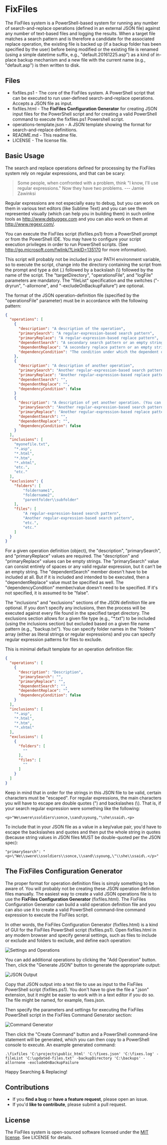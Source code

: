 # FixFiles
The FixFiles system is a PowerShell-based system for running any number of search-and-replace operations (defined in an external JSON file) against any number of text-based files and logging the results. When a target file matches a search pattern and is therefore a candidate for the associated replace operation, the existing file is backed up (if a backup folder has been specified by the user) before being modified or the existing file is renamed (using a simple datetime suffix, e.g., "default.20161225.asp") as a kind of in-place backup mechanism and a new file with the current name (e.g., "default.asp") is then written to disk.

## Files
* fixfiles.ps1 - The core of the FixFiles system. A PowerShell script that can be executed to run user-defined search-and-replace operations. Accepts a JSON file as input.
* fixfiles.html - The **FixFiles Configuration Generator** for creating JSON input files for the PowerShell script and for creating a valid PowerShell command to execute the fixfiles.ps1 Powershell script.
* operations-template.json - A JSON template showing the format for search-and-replace definitions.
* README.md - This readme file.
* LICENSE - The license file.

## Basic Usage
The search and replace operations defined for processing by the FixFiles system rely on regular expressions, and that can be scary:

  > Some people, when confronted with a problem, think "I know, I'll use regular expressions." Now they have two problems. --- Jamie Zawinksi

Regular expressions are not especially easy to debug, but you can work on them in various text editors (like Sublime Text) and you can see them represented visually (which can help you in building them) in such online tools as http://www.debuggex.com and you can also work on them at http://www.regexr.com/.

You can execute the FixFiles script (fixfiles.ps1) from a PowerShell prompt or from the PowerShell IDE. You may have to configure your script execution privileges in order to run PowerShell scripts. (See http://go.microsoft.com/fwlink/?LinkID=135170 for more information).

This script will probably not be included in your PATH environment variable, so to execute the script, change into the directory containing the script from the prompt and type a dot (.) followed by a backslash (\\) followed by the name of the script. The "targetDirectory", "operationsFile", and "logFile" parameters are mandatory. The "fileList" specification and the switches ("-dryrun", "-allornone", and "-excludeOnBackupFailure") are optional.

The format of the JSON operation-definition file (specified by the "operationsFile" parameter) must be in accordance with the following pattern:

```json
{
  "operations": [
    {
      "description": "A description of the operation",
      "primarySearch": "A regular-expression-based search pattern",
      "primaryReplace": "A regular-expression-based replace pattern",
      "dependentSearch": "A secondary search pattern or an empty string",
      "dependentReplace": "A secondary replace pattern or an empty string",
      "dependencyCondition": "The condition under which the dependent operation executes. If 'false', then the secondary operation runs only if the primary search operation fails to find anything. If 'true', then the secondary operation runs only if the primary search is successful. The only permitted values are 'true' or 'false'."
    },
    {
      "description": "A description of another operation",
      "primarySearch": "Another regular-expression-based search pattern",
      "primaryReplace": "Another regular-expression-based replace pattern",
      "dependentSearch": "",
      "dependentReplace": "",
      "dependencyCondition": false
    }
    {
      "description": "A description of yet another operation. (You can add any number of additional operations.)",
      "primarySearch": "Another regular-expression-based search pattern",
      "primaryReplace": "Another regular-expression-based replace pattern",
      "dependentSearch": "",
      "dependentReplace": "",
      "dependencyCondition": false
    }
  ],
  "inclusions": [
    "myonefile.txt",
    "*.asp",
    "*.html",
    "*.htm",
    "*.xhtml",
    "etc.",
    "etc."
  ],
  "exclusions": {
    "folders": [
        "foldername1",
        "foldername2",
        "parentfolder\\subfolder"
    ],
    "files": [
        "A regular-expression-based search pattern",
        "Another regular-expression-based search pattern",
        "etc.",
        "etc."
    ]
  }
}
```

For a given operation definition (object), the "description", "primarySearch", and "primaryReplace" values are required. The "description" and "primaryReplace" values can be empty strings. The "primarySearch" value can consist entirely of spaces or any valid regular expression, but it can't be an empty string. The "dependentSearch" member doesn't have to be included at all. But if it is included and intended to be executed, then a "dependentReplace" value must be specified as well. The "dependencyCondition" member/value doesn't need to be specified. If it's not specified, it is assumed to be "false".

The "inclusions" and "exclusions" sections of the JSON definition file are optional. If you don't specify any inclusions, then the process will be executed against every file found in the specified target directory. The exclusions section allows for a given file type (e.g., "*.txt") to be included (using the inclusions section) but excluded based on a given file name pattern (e.g., "backup.txt"). You can specify folder names in the "folders" array (either as literal strings or regular expressions) and you can specify regular expression patterns for files to exclude.

This is minimal default template for an operation definition file:

```json
{
  "operations": [
    {
      "description": "Description",
      "primarySearch": "",
      "primaryReplace": "",
      "dependentSearch": "",
      "dependentReplace": "",
      "dependencyCondition": false
    }
  ],
  "inclusions": [
    "*.asp",
    "*.html",
    "*.htm",
    "*.xhtml"
  ],
  "exclusions": [
    {
      "folders": [
        ""
      ],
      "files": [
        ""
      ]
    }
  ]
}
```

Keep in mind that in order for the strings in this JSON file to be valid, certain characters must be "escaped". For regular expressions, the main characters you will have to escape are double quotes (") and backslashes (\\). That is, if your search regular expression were something like the following:

`<p>"We\swere\ssoldiers\sonce,\sand\syoung,"\she\ssaid\.<p>`

To include that in your JSON file as a value in a key/value pair, you'd have to escape the backslashes and quotes and then put the whole string in quotes
(because string values in JSON files MUST be double-quoted per the JSON spec):

`"primarySearch": "<p>\"We\\swere\\ssoldiers\\sonce,\\sand\\syoung,\"\\she\\ssaid\.</p>"`

## The FixFiles Configuration Generator
The proper format for operation definition files is simply something to be aware of. You will probably not be creating these JSON operation definition files manually. The easiest way to create a valid JSON operations file is to use the **FixFiles Configuration Generator** (fixfiles.html). The FixFiles Configuration Generator can build a valid operation definition file and you can also use it to create a valid PowerShell command-line command expression to execute the FixFiles script.

In other words, the FixFiles Configuration Generator (fixfiles.html) is a kind of GUI for the FixFiles PowerShell script (fixfiles.ps1). Open fixfiles.html in any modern browser and specify general settings, such as files to include or exclude and folders to exclude, and define each operation:

![Settings and Operations](assets/image1.jpg)

You can add additional operations by clicking the "Add Operation" button. Then, click the "Generate JSON" button to generate the appropriate output:

![JSON Output](assets/image2.jpg)

Copy that JSON output into a text file to use as input to the FixFiles PowerShell script (fixfiles.ps1). You don't have to give the file a ".json" extension, but it might be easier to work with in a text editor if you do so. The file might be named, for example, fixes.json.

Then specify the parameters and settings for executing the FixFiles PowerShell script in the FixFiles Command Generator section:

![Command Generator](assets/image3.jpg)

Then click the "Create Command" button and a PowerShell command-line statement will be generated, which you can then copy to a PowerShell console to execute. An example generated command:

`.\fixfiles 'C:\projects\public_html' 'C:\fixes.json' 'C:\fixes.log' -fileList 'C:\updated-files.txt' -backupDirectory 'C:\backups' -allornone -excludeOnBackupFailure`

Happy Searching & Replacing!

## Contributions
- If you **find a bug** or **have a feature request**, please open an issue.
- If you'd **like to contribute**, please submit a pull request.

## License
The FixFiles system is open-sourced software licensed under the [MIT license](http://opensource.org/licenses/MIT). See LICENSE for details.